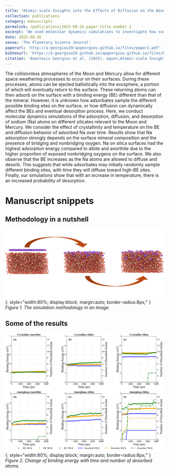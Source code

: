 ```yaml
---
title: "Atomic-scale Insights into the Effects of Diffusion on the Binding of Adsorbed Sodium on the Surfaces of the Moon and Mercury"
collection: publications
category: manuscripts
permalink: /publications/2025-08-26-paper-title-number-2
excerpt: 'We used molecular dynamics simulations to investigate how sodium (Na) atoms adsorb, diffuse, and desorb on silicate surfaces relevant to the Moon and Mercury. Results show that adsorption strength depends on mineral type, with Na binding to silica more strongly due to more exposed nonbridging oxygens. Over time, Na atoms diffuse toward higher-binding-energy sites, increasing the average binding energy and reducing desorption. Higher temperatures enhance diffusion and desorption rates. These dynamic processes must be considered to accurately model exosphere formation on airless bodies.'
date: 2025-08-26
venue: 'The Planetary Science Jounral'
paperurl: 'http://a-georgiou19/apgeorgiou.github.io/files/paper2.pdf'
bibtexurl: 'https://a-georgiou19.github.io/apgeorgiou.github.io/files/PSJ_Na_Binding.bib'
citation: 'Anastasis Georgiou et al. (2025). &quot;Atomic-scale Insights into the Effects of Diffusion on the Binding of Adsorbed Sodium on the Surfaces of the Moon and Mercury.&quot; <i>Planet. Sci. J. 6 205</i>. https://dx.doi.org/10.3847/PSJ/adf188.'
---
```


The collisionless atmospheres of the Moon and Mercury allow for different space weathering processes to occur on their surfaces. During these processes, atoms can be ejected ballistically into the exosphere, a portion of which will eventually return to the surface. These returning atoms can then adsorb on the surface with a binding energy (BE) different than that of the mineral. However, it is unknown how adsorbates sample the different possible binding sites on the surface, or how diffusion can dynamically affect the BEs and eventual desorption process. Here, we conduct molecular dynamics simulations of the adsorption, diffusion, and desorption of sodium (Na) atoms on different silicates relevant to the Moon and Mercury. We consider the effect of crystallinity and temperature on the BE and diffusion behavior of adsorbed Na over time. Results show that Na adsorption strongly depends on the surface mineral composition and the presence of bridging and nonbridging oxygen. Na on silica surfaces had the highest adsorption energy compared to albite and anorthite due to the higher proportion of exposed nonbridging oxygens on the surface. We also observe that the BE increases as the Na atoms are allowed to diffuse and desorb. This suggests that while adsorbates may initially randomly sample different binding sites, with time they will diffuse toward high-BE sites. Finally, our simulations show that with an increase in temperature, there is an increased probability of desorption.

# Manuscript snippets 

## Methodology in a nutshell 

![Methodology adsorption/diffusion/desorption](/images/PSJ_2025/methodology.png){: style="width:80%; display:block; margin:auto; border-radius:8px;" }  
*Figure 1. The simulation methodology in an image.*

## Some of the results
![Change of binding energy with time and number of desorbed atoms](/images/PSJ_2025/BEvsTime.png){: style="width:80%; display:block; margin:auto; border-radius:8px;" }  
*Figure 2. Change of binding energy with time and number of desorbed atoms.*

